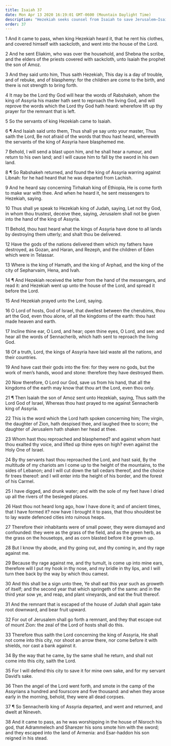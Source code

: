 ```yaml
---
title: Isaiah 37
date: Mon Apr 13 2020 16:19:01 GMT-0600 (Mountain Daylight Time)
description: "Hezekiah seeks counsel from Isaiah to save Jerusalem—Isaiah prophesies the defeat of the Assyrians and the death of Sennacherib—Hezekiah prays for deliverance—Sennacherib sends a blasphemous letter—Isaiah prophesies that the Assyrians will be destroyed and that a remnant of Judah will flourish—An angel slays 185,000 Assyrians—Sennacherib is slain by his sons."
order: 37
---
```


1 And it came to pass, when king Hezekiah heard it, that he rent his clothes, and covered himself with sackcloth, and went into the house of the Lord.

2 And he sent Eliakim, who was over the household, and Shebna the scribe, and the elders of the priests covered with sackcloth, unto Isaiah the prophet the son of Amoz.

3 And they said unto him, Thus saith Hezekiah, This day is a day of trouble, and of rebuke, and of blasphemy: for the children are come to the birth, and there is not strength to bring forth.

4 It may be the Lord thy God will hear the words of Rabshakeh, whom the king of Assyria his master hath sent to reproach the living God, and will reprove the words which the Lord thy God hath heard: wherefore lift up thy prayer for the remnant that is left.

5 So the servants of king Hezekiah came to Isaiah.

6 ¶ And Isaiah said unto them, Thus shall ye say unto your master, Thus saith the Lord, Be not afraid of the words that thou hast heard, wherewith the servants of the king of Assyria have blasphemed me.

7 Behold, I will send a blast upon him, and he shall hear a rumour, and return to his own land; and I will cause him to fall by the sword in his own land.

8 ¶ So Rabshakeh returned, and found the king of Assyria warring against Libnah: for he had heard that he was departed from Lachish.

9 And he heard say concerning Tirhakah king of Ethiopia, He is come forth to make war with thee. And when he heard it, he sent messengers to Hezekiah, saying.

10 Thus shall ye speak to Hezekiah king of Judah, saying, Let not thy God, in whom thou trustest, deceive thee, saying, Jerusalem shall not be given into the hand of the king of Assyria.

11 Behold, thou hast heard what the kings of Assyria have done to all lands by destroying them utterly; and shalt thou be delivered.

12 Have the gods of the nations delivered them which my fathers have destroyed, as Gozan, and Haran, and Rezeph, and the children of Eden which were in Telassar.

13 Where is the king of Hamath, and the king of Arphad, and the king of the city of Sepharvaim, Hena, and Ivah.

14 ¶ And Hezekiah received the letter from the hand of the messengers, and read it: and Hezekiah went up unto the house of the Lord, and spread it before the Lord.

15 And Hezekiah prayed unto the Lord, saying.

16 O Lord of hosts, God of Israel, that dwellest between the cherubims, thou art the God, even thou alone, of all the kingdoms of the earth: thou hast made heaven and earth.

17 Incline thine ear, O Lord, and hear; open thine eyes, O Lord, and see: and hear all the words of Sennacherib, which hath sent to reproach the living God.

18 Of a truth, Lord, the kings of Assyria have laid waste all the nations, and their countries.

19 And have cast their gods into the fire: for they were no gods, but the work of men’s hands, wood and stone: therefore they have destroyed them.

20 Now therefore, O Lord our God, save us from his hand, that all the kingdoms of the earth may know that thou art the Lord, even thou only.

21 ¶ Then Isaiah the son of Amoz sent unto Hezekiah, saying, Thus saith the Lord God of Israel, Whereas thou hast prayed to me against Sennacherib king of Assyria.

22 This is the word which the Lord hath spoken concerning him; The virgin, the daughter of Zion, hath despised thee, and laughed thee to scorn; the daughter of Jerusalem hath shaken her head at thee.

23 Whom hast thou reproached and blasphemed? and against whom hast thou exalted thy voice, and lifted up thine eyes on high? even against the Holy One of Israel.

24 By thy servants hast thou reproached the Lord, and hast said, By the multitude of my chariots am I come up to the height of the mountains, to the sides of Lebanon; and I will cut down the tall cedars thereof, and the choice fir trees thereof: and I will enter into the height of his border, and the forest of his Carmel.

25 I have digged, and drunk water; and with the sole of my feet have I dried up all the rivers of the besieged places.

26 Hast thou not heard long ago, how I have done it; and of ancient times, that I have formed it? now have I brought it to pass, that thou shouldest be to lay waste defenced cities into ruinous heaps.

27 Therefore their inhabitants were of small power, they were dismayed and confounded: they were as the grass of the field, and as the green herb, as the grass on the housetops, and as corn blasted before it be grown up.

28 But I know thy abode, and thy going out, and thy coming in, and thy rage against me.

29 Because thy rage against me, and thy tumult, is come up into mine ears, therefore will I put my hook in thy nose, and my bridle in thy lips, and I will turn thee back by the way by which thou camest.

30 And this shall be a sign unto thee, Ye shall eat this year such as groweth of itself; and the second year that which springeth of the same: and in the third year sow ye, and reap, and plant vineyards, and eat the fruit thereof.

31 And the remnant that is escaped of the house of Judah shall again take root downward, and bear fruit upward.

32 For out of Jerusalem shall go forth a remnant, and they that escape out of mount Zion: the zeal of the Lord of hosts shall do this.

33 Therefore thus saith the Lord concerning the king of Assyria, He shall not come into this city, nor shoot an arrow there, nor come before it with shields, nor cast a bank against it.

34 By the way that he came, by the same shall he return, and shall not come into this city, saith the Lord.

35 For I will defend this city to save it for mine own sake, and for my servant David’s sake.

36 Then the angel of the Lord went forth, and smote in the camp of the Assyrians a hundred and fourscore and five thousand: and when they arose early in the morning, behold, they were all dead corpses.

37 ¶ So Sennacherib king of Assyria departed, and went and returned, and dwelt at Nineveh.

38 And it came to pass, as he was worshipping in the house of Nisroch his god, that Adrammelech and Sharezer his sons smote him with the sword; and they escaped into the land of Armenia: and Esar-haddon his son reigned in his stead.
